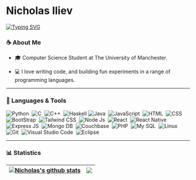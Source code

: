 <div id="header" >
  
# Nicholas Iliev

 <a href="https://git.io/typing-svg"><img src="https://readme-typing-svg.demolab.com?font=Fira+Code&weight=600&pause=1000&width=435&lines=Full+Stack+Developer;3%2B+Years+of+Coding+Experience;Always+Learning+New+Things" alt="Typing SVG" /></a>


### ☕ About Me

- 🎓 Computer Science Student at The University of Manchester.

- 💻 I love writing code, and building fun experiments in a range of programming languages.
  
---

### 🧰 Languages & Tools


![Python](https://img.shields.io/badge/Python-3776AB?style=for-the-badge&logo=python&logoColor=white)&nbsp;
![C](https://img.shields.io/badge/C-00599C?style=for-the-badge&logo=c&logoColor=white)&nbsp;
![C++](https://img.shields.io/badge/C%2B%2B-00599C?style=for-the-badge&logo=c%2B%2B&logoColor=white)&nbsp;
![Haskell](https://img.shields.io/badge/Haskell-5D4F85?style=for-the-badge&logo=haskell&logoColor=white)
![Java](https://img.shields.io/badge/Java-ED8B00?style=for-the-badge&logo=openjdk&logoColor=white)&nbsp;
![JavaScript](https://img.shields.io/badge/JavaScript-323330?style=for-the-badge&logo=javascript&logoColor=F7DF1E)&nbsp;
![HTML](https://img.shields.io/badge/HTML5-E34F26?style=for-the-badge&logo=html5&logoColor=white)&nbsp;
![CSS](https://img.shields.io/badge/CSS3-1572B6?style=for-the-badge&logo=css3&logoColor=white)&nbsp;
![BootStrap](https://img.shields.io/badge/Bootstrap-563D7C?style=for-the-badge&logo=bootstrap&logoColor=white)&nbsp;
![Tailwind CSS](https://img.shields.io/badge/Tailwind_CSS-38B2AC?style=for-the-badge&logo=tailwind-css&logoColor=white)&nbsp;
![Node Js](https://img.shields.io/badge/Node.js-43853D?style=for-the-badge&logo=node.js&logoColor=white)&nbsp;
![React](https://img.shields.io/badge/React-20232A?style=for-the-badge&logo=react&logoColor=61DAFB)&nbsp;
![React Native](https://img.shields.io/badge/React_Native-20232A?style=for-the-badge&logo=react&logoColor=61DAFB)&nbsp;
![Express JS](https://img.shields.io/badge/Express.js-404D59?style=for-the-badge)&nbsp;
![Mongo DB](https://img.shields.io/badge/MongoDB-4EA94B?style=for-the-badge&logo=mongodb&logoColor=white)&nbsp;
![Couchbase](https://img.shields.io/badge/Couchbase-EA2328?style=for-the-badge&logo=couchbase&logoColor=white)&nbsp;
![PHP](https://img.shields.io/badge/PHP-777BB4?style=for-the-badge&logo=php&logoColor=white)&nbsp;
![My SQL](https://img.shields.io/badge/MySQL-00000F?style=for-the-badge&logo=mysql&logoColor=white)&nbsp;
![Linux](https://img.shields.io/badge/Linux-FCC624?style=for-the-badge&logo=linux&logoColor=black)&nbsp;
![Git](https://img.shields.io/badge/GIT-E44C30?style=for-the-badge&logo=git&logoColor=white)&nbsp;
![Visual Studio Code](https://img.shields.io/badge/Visual_Studio_Code-0078D4?style=for-the-badge&logo=visual%20studio%20code&logoColor=white)&nbsp;
![Eclipse](https://img.shields.io/badge/Eclipse-2C2255?style=for-the-badge&logo=eclipse&logoColor=white)&nbsp;




---


### 📊 Statistics
  
| <a href="https://github.com/NicholasIliev"><img align="center" src="https://github-readme-stats.vercel.app/api?username=NicholasIliev&show_icons=true&include_all_commits=true&theme=transparent&hide_border=true" alt="Nicholas's github stats" /></a> | <a href="https://github.com/NicholasIliev"><img align="center" src="https://github-readme-stats.vercel.app/api/top-langs/?username=NicholasIliev&layout=compact&theme=transparent&hide_border=true" /></a> |
| ------------- | ------------- |
<!--
### 🎯 Top Repositories
  
<a href="https://github.com/NicholasIliev/AntiSpoofingDetector">
  <img align="center" src="https://github-readme-stats.vercel.app/api/pin/?username=NicholasIliev&repo=AntiSpoofingDetector&theme=transparent" />
</a>
<a href="https://github.com/NicholasIliev/portfolio">
  <img align="center" src="https://github-readme-stats.vercel.app/api/pin/?username=NicholasIliev&repo=portfolio&theme=transparent" />
</a>

  
<!-- <img src="https://camo.githubusercontent.com/c1dcb74cc1c1835b1d716f5051499a2814c683c806b15f04b0eba492863703e9/68747470733a2f2f63646e2e6472696262626c652e636f6d2f75736572732f3733303730332f73637265656e73686f74732f363538313234332f6176656e746f2e676966" width="40%" align="right" />  This is an optional image that I may use later-->
